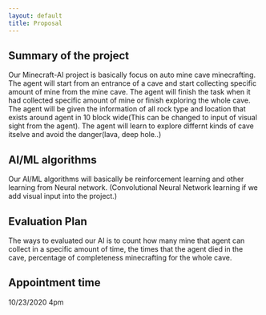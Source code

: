 ```yaml
---
layout: default
title: Proposal
---
```


## Summary of the project
Our Minecraft-AI project is basically focus on auto mine cave minecrafting. The agent will start from an entrance of a cave and start collecting specific amount of mine from the mine cave. The agent will finish the task when it had collected specific amount of mine or finish exploring the whole cave. The agent will be given the information of all rock type and location that exists around agent in 10 block wide(This can be changed to input of visual sight from the agent).  The agent will learn to explore differnt kinds of cave itselve and avoid the danger(lava, deep hole..) 

## AI/ML algorithms
Our AI/ML algorithms will basically be reinforcement learning and other learning from Neural network. (Convolutional Neural Network learning if we add visual input into the project.) 

## Evaluation Plan
The ways to evaluated our AI is to count how many mine that agent can collect in a specific amount of time, the times that the agent died in the cave, percentage of completeness minecrafting for the whole cave. 

## Appointment time
10/23/2020 4pm
